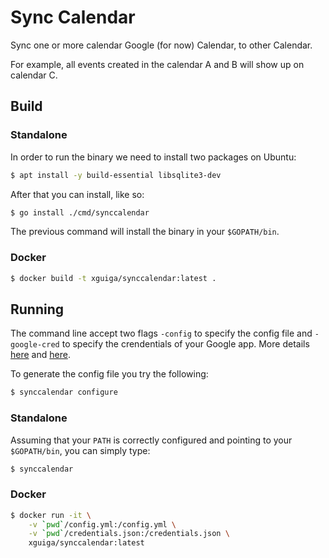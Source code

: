 # Sync Calendar

Sync one or more calendar Google (for now) Calendar, to other Calendar.

For example, all events created in the calendar A and B will show up on calendar C.

## Build

### Standalone

In order to run the binary we need to install two packages on Ubuntu:

```sh
$ apt install -y build-essential libsqlite3-dev
```

After that you can install, like so:

```sh
$ go install ./cmd/synccalendar
```

The previous command will install the binary in your `$GOPATH/bin`.

### Docker

```sh
$ docker build -t xguiga/synccalendar:latest .
```

## Running

The command line accept two flags `-config` to specify the config file and `-google-cred` to specify the crendentials of your Google app. More details [here](https://developers.google.com/workspace/guides/create-project) and [here](https://developers.google.com/workspace/guides/create-credentials).

To generate the config file you try the following:

```sh
$ synccalendar configure
```

### Standalone

Assuming that your `PATH` is correctly configured and pointing to your `$GOPATH/bin`, you can simply type:

```sh
$ synccalendar
```

### Docker

```sh
$ docker run -it \
    -v `pwd`/config.yml:/config.yml \
    -v `pwd`/credentials.json:/credentials.json \
    xguiga/synccalendar:latest
```
